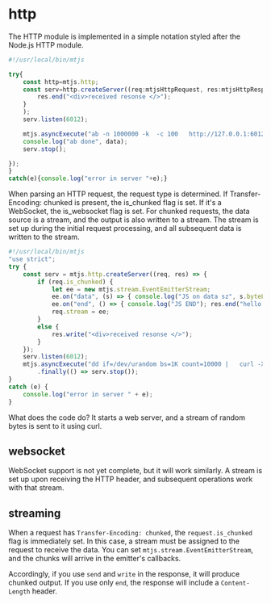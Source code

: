 # http 

The HTTP module is implemented in a simple notation styled after the Node.js HTTP module.

```typescript
#!/usr/local/bin/mtjs

try{
    const http=mtjs.http;
    const serv=http.createServer((req:mtjsHttpRequest, res:mtjsHttpResponse) => {
        res.end("<div>received resonse </>");
    }
    );
    serv.listen(6012);

    mtjs.asyncExecute("ab -n 1000000 -k  -c 100   http://127.0.0.1:6012/").then((data:any)=>{
    console.log("ab done", data);
    serv.stop();

});
}
catch(e){console.log("error in server "+e);}
```

When parsing an HTTP request, the request type is determined. If Transfer-Encoding: chunked is present, the is_chunked flag is set. If it's a WebSocket, the is_websocket flag is set. For chunked requests, the data source is a stream, and the output is also written to a stream. The stream is set up during the initial request processing, and all subsequent data is written to the stream.

```typescript
#!/usr/local/bin/mtjs
"use strict";
try {
    const serv = mtjs.http.createServer((req, res) => {
        if (req.is_chunked) {
            let ee = new mtjs.stream.EventEmitterStream;
            ee.on("data", (s) => { console.log("JS on data sz", s.byteLength); res.write("hello world!"); });
            ee.on("end", () => { console.log("JS END"); res.end("hello worldZ!"); });
            req.stream = ee;
        }
        else {
            res.write("<div>received resonse </>");
        }
    });
    serv.listen(6012);
    mtjs.asyncExecute("dd if=/dev/urandom bs=1K count=10000 |   curl -X POST     -H \"Transfer-Encoding: chunked\" -H \"Content-Type: application/octet-stream\"     --data-binary @- http://localhost:6012/")
        .finally(() => serv.stop());
}
catch (e) {
    console.log("error in server " + e);
}

```
What does the code do? It starts a web server, and a stream of random bytes is sent to it using curl.

## websocket

WebSocket support is not yet complete, but it will work similarly. A stream is set up upon receiving the HTTP header, and subsequent operations work with that stream.

## streaming

When a request has `Transfer-Encoding: chunked`, the `request.is_chunked` flag is immediately set. In this case, a stream must be assigned to the request to receive the data. You can set `mtjs.stream.EventEmitterStream`, and the chunks will arrive in the emitter's callbacks.

Accordingly, if you use `send` and `write` in the response, it will produce chunked output. If you use only `end`, the response will include a `Content-Length` header.

